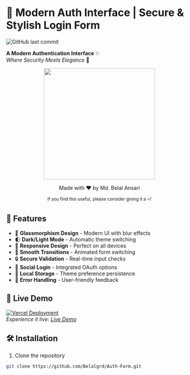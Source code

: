 # 🔐 Modern Auth Interface | Secure & Stylish Login Form

![GitHub last commit](https://img.shields.io/github/last-commit/Belalgrd/Auth-Form?color=ff4b2b&style=for-the-badge)

**A Modern Authentication Interface** ✨  
*Where Security Meets Elegance* 🚀

<p align="center">
  <img src="https://res.cloudinary.com/dftcj3ujb/image/upload/v1740752597/s54pmfgw8im4gxxowwcs.gif" width="300">
</p>

<p align="center"> Made with ❤️ by Md. Belal Ansari </p><div align="center"> <sub>If you find this useful, please consider giving it a ⭐!</sub> </div>

## 🌟 Features

- 🎨 **Glassmorphism Design** - Modern UI with blur effects
- 🌓 **Dark/Light Mode** - Automatic theme switching
- 📱 **Responsive Design** - Perfect on all devices
- 🔄 **Smooth Transitions** - Animated form switching
- 🔒 **Secure Validation** - Real-time input checks
- 🤝 **Social Login** - Integrated OAuth options
- 💾 **Local Storage** - Theme preference persistence
- 🚦 **Error Handling** - User-friendly feedback

## 🚀 Live Demo

[![Vercel Deployment](https://img.shields.io/badge/Vercel-Deployed-%23000000?style=for-the-badge&logo=vercel)](https://auth-form-topaz.vercel.app)  
*Experience it live: [Live Demo](https://auth-form-topaz.vercel.app)*

## 🛠️ Installation

1. Clone the repository
```bash
git clone https://github.com/Belalgrd/Auth-Form.git
